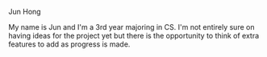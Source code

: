 Jun Hong

My name is Jun and I'm a 3rd year majoring in CS. I'm not entirely sure on having ideas for the project yet but there is the opportunity to think of extra features to add as progress is made.


